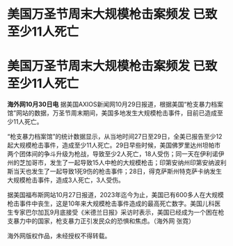 # 美国万圣节周末大规模枪击案频发 已致至少11人死亡

# 美国万圣节周末大规模枪击案频发 已致至少11人死亡

**海外网10月30日电**
据美国AXIOS新闻网10月29日报道，根据美国“枪支暴力档案馆”网站的数据，万圣节周末期间，美国多地发生大规模枪击事件，目前已造成至少11人死亡。

“枪支暴力档案馆”的统计数据显示，从当地时间27日至29日，全美已报告至少12起大规模枪击事件，造成至少11人死亡。29日早些时候，美国佛罗里达州坦帕市两个团体间的争斗升级为枪战，导致至少2人死亡，18人受伤；同一天在伊利诺伊州的芝加哥市，发生了一起导致15人中枪的大规模枪击；印第安纳州印第安纳波利斯当天也发生了一起导致1死9伤的枪击事件；28日，得克萨斯州特克萨卡纳发生大规模枪击事件，造成3人死亡，3人受伤。

据美国福布斯网站10月27日报道，2023年迄今为止，美国已有600多人在大规模枪击事件中丧生，这是10年来大规模枪击事件造成的最高死亡数字。美国儿科医生专家巴尔加瓦9月底接受《米德兰日报》采访时表示，美国已经成为一个困在枪支暴力中的国家，枪支暴力正引发民众的恐惧和焦虑。（海外网
张霓）

海外网版权作品，未经授权不得转载。

